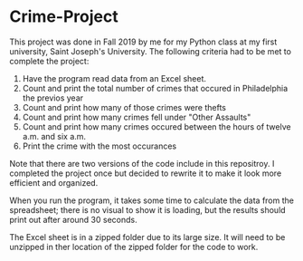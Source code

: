 # Crime-Project

This project was done in Fall 2019 by me for my Python class at my first university, Saint Joseph's University. The following criteria had to be met to complete the project:

1. Have the program read data from an Excel sheet.
2. Count and print the total number of crimes that occured in Philadelphia the previos year
3. Count and print how many of those crimes were thefts
4. Count and print how many crimes fell under "Other Assaults"
5. Count and print how many crimes occured between the hours of twelve a.m. and six a.m.
6. Print the crime with the most occurances

Note that there are two versions of the code include in this repositroy. I completed the project once but decided to rewrite it to make it look
 more efficient and organized.
 
When you run the program, it takes some time to calculate the data from the spreadsheet; there is no visual to show it is loading, but the results should print out
 after around 30 seconds.
 
 The Excel sheet is in a zipped folder due to its large size. It will need to be unzipped in ther location of the zipped folder for the code to work.
